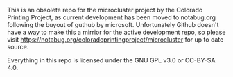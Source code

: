 This is an obsolete repo for the microcluster project by the Colorado Printing Project, as current development has been moved to notabug.org following the buyout of guthub by microsoft. Unfortunately Github doesn't have a way to make this a mirrior for the active development repo, so please visit https://notabug.org/coloradoprintingproject/microcluster for up to date source.

Everything in this repo is licensed under the GNU GPL v3.0 or CC-BY-SA 4.0.
